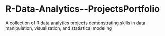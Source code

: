 # R-Data-Analytics--ProjectsPortfolio
A collection of R data analytics projects demonstrating skills in data manipulation, visualization, and statistical modeling
